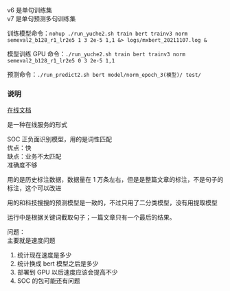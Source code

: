 
v6 是单句训练集  
v7 是单句预测多句训练集  

训练模型命令：`nohup ./run_yuche2.sh train bert trainv3 norm semeval2_b128_r1_lr2e5 1 3 2e-5 1,1 &> logs/mxbert_20211107.log &`  

模型训练 GPU 命令：`./run_yuche2.sh train bert trainv3 norm semeval2_b128_r1_lr2e5 0 3 2e-5 1,1`  

预测命令：`./run_predict2.sh bert model/norm_epoch_3(模型)/ test/`    





### 说明  

[在线文档](https://qrfmglwxn4.feishu.cn/docs/doccnhv1EpDdAcaYTv1F1Vbp1fc)  

是一种在线服务的形式  

SOC 正负面识别模型，用的是词性匹配  
    优点：快  
    缺点：业务不太匹配  
         准确度不够  

用的是历史标注数据，数据量在 1 万条左右，但是是整篇文章的标注，不是句子的标注，这个可以改进  

用的和科技搜搜的预测模型是一致的，不过只用了二分类模型，没有用提取模型  

运行中是根据关键词截取句子；一篇文章只有一个最后的结果。  

问题：  
主要就是速度问题  
1. 统计现在速度是多少 
2. 统计换成 bert 模型之后是多少  
3. 部署到 GPU 以后速度应该会提高不少 
4. SOC 的包可能还有问题  




